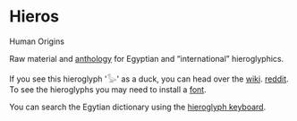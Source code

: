 # Hieros

Human Origins

Raw material and [anthology](https://pannous.github.io/hieros/Home) for Egyptian and “international” hieroglyphics.
 
If you see this hieroglyph '𓅭' as a duck, you can head over the [wiki](https://github.com/pannous/hieros/wiki). 
[reddit](http://reddit.com/r/EgyptianHieroglyphs/).  
To see the hieroglyphs you may need to install a [font](https://github.com/pannous/hieros/raw/master/fonts/NewGardinerSMP.ttf).  

You can search the Egytian dictionary using the [hieroglyph keyboard](https://hieroglyph-keyboard.herokuapp.com/).

